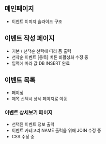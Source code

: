 ## 메인페이지
- 이벤트 이미지 슬라이드 구조 
## 이벤트 작성 페이지
- 기본 / 선착순 선택에 따라 폼 출력
- 선착순 이벤트 [등록] 버튼 비활성화 수정 중
- 입력에 따라 값 DB INSERT 완료
## 이벤트 목록 
- 페이징
- 제목 선택시 상세 페이지로 이동
### 이벤트 상세보기 페이지
- 선택된 이벤트 정보 출력
- 이벤트 카테고리 NAME 출력을 위해 JOIN 수정 중
- CSS 수정 중

